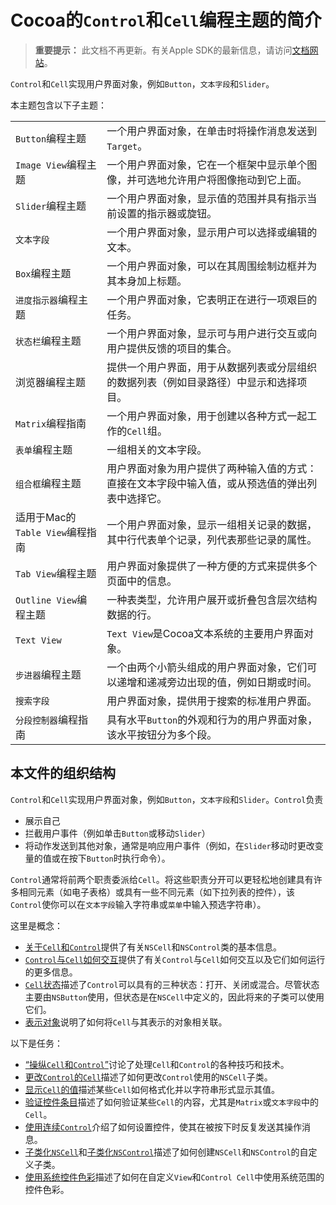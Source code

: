 # Cocoa的`Control`和`Cell`编程主题的简介

> **重要提示：** 此文档不再更新。有关Apple SDK的最新信息，请访问[文档网站](../../Documentation/)。

`Control`和`Cell`实现用户界面对象，例如`Button`，`文本字段`和`Slider`。

本主题包含以下子主题：

|  |  |
|:---|:---|
| `Button`编程主题 | 一个用户界面对象，在单击时将操作消息发送到`Target`。 |
| `Image View`编程主题 | 一个用户界面对象，它在一个框架中显示单个图像，并可选地允许用户将图像拖动到它上面。 |
| `Slider`编程主题 | 一个用户界面对象，显示值的范围并具有指示当前设置的指示器或旋钮。 |
| `文本字段` | 一个用户界面对象，显示用户可以选择或编辑的文本。 |
| `Box`编程主题 | 一个用户界面对象，可以在其周围绘制边框并为其本身加上标题。 |
| `进度指示器`编程主题 | 一个用户界面对象，它表明正在进行一项艰巨的任务。 |
| `状态栏`编程主题 | 一个用户界面对象，显示可与用户进行交互或向用户提供反馈的项目的集合。 |
| 浏览器编程主题 | 提供一个用户界面，用于从数据列表或分层组织的数据列表（例如目录路径）中显示和选择项目。 |
| `Matrix`编程指南 | 一个用户界面对象，用于创建以各种方式一起工作的`Cell`组。 |
| `表单`编程主题 | 一组相关的文本字段。 |
| `组合框`编程主题 | 用户界面对象为用户提供了两种输入值的方式：直接在文本字段中输入值，或从预选值的弹出列表中选择它。 |
| 适用于Mac的`Table View`编程指南 | 一个用户界面对象，显示一组相关记录的数据，其中行代表单个记录，列代表那些记录的属性。 |
| `Tab View`编程主题 | 用户界面对象提供了一种方便的方式来提供多个页面中的信息。 |
| `Outline View`编程主题 | 一种表类型，允许用户展开或折叠包含层次结构数据的行。 |
| `Text View` | `Text View`是Cocoa文本系统的主要用户界面对象。 |
| `步进器`编程主题 | 一个由两个小箭头组成的用户界面对象，它们可以递增和递减旁边出现的值，例如日期或时间。 |
| `搜索字段` | 用户界面对象，提供用于搜索的标准用户界面。 |
| `分段控制器`编程指南 | 具有水平`Button`的外观和行为的用户界面对象，该水平按钮分为多个段。 |

## 本文件的组织结构

`Control`和`Cell`实现用户界面对象，例如`Button`，`文本字段`和`Slider`。`Control`负责

* 展示自己
* 拦截用户事件（例如单击`Button`或移动`Slider`）
* 将动作发送到其他对象，通常是响应用户事件（例如，在`Slider`移动时更改变量的值或在按下`Button`时执行命令）。

`Control`通常将前两个职责委派给`Cell`。将这些职责分开可以更轻松地创建具有许多相同元素（如电子表格）或具有一些不同元素（如下拉列表的控件），该`Control`使你可以在`文本字段`输入字符串或`菜单`中输入预选字符串）。

这里是概念：

* [关于`Cell`和`Control`]()提供了有关`NSCell`和`NSControl`类的基本信息。
* [`Control`与`Cell`如何交互]()提供了有关`Control`与`Cell`如何交互以及它们如何运行的更多信息。
* [`Cell`状态]()描述了`Control`可以具有的三种状态：打开、关闭或混合。尽管状态主要由`NSButton`使用，但状态是在`NSCell`中定义的，因此将来的子类可以使用它们。
* [表示对象]()说明了如何将`Cell`与其表示的对象相关联。

以下是任务：

* [“操纵`Cell`和`Control`”]()讨论了处理`Cell`和`Control`的各种技巧和技术。
* [更改`Control`的`Cell`]()描述了如何更改`Control`使用的`NSCell`子类。
* [显示`Cell`的值]()描述某些`Cell`如何格式化并以字符串形式显示其值。
* [验证控件条目]()描述了如何验证某些`Cell`的内容，尤其是`Matrix`或`文本字段`中的`Cell`。
* [使用连续`Control`]()介绍了如何设置控件，使其在被按下时反复发送其操作消息。
* [子类化`NSCell`](./SubclassingNSCell.md)和[子类化`NSControl`](./SubclassingNSControl.md)描述了如何创建`NSCell`和`NSControl`的自定义子类。
* [使用系统控件色彩]()描述了如何在自定义`View`和`Control Cell`中使用系统范围的控件色彩。